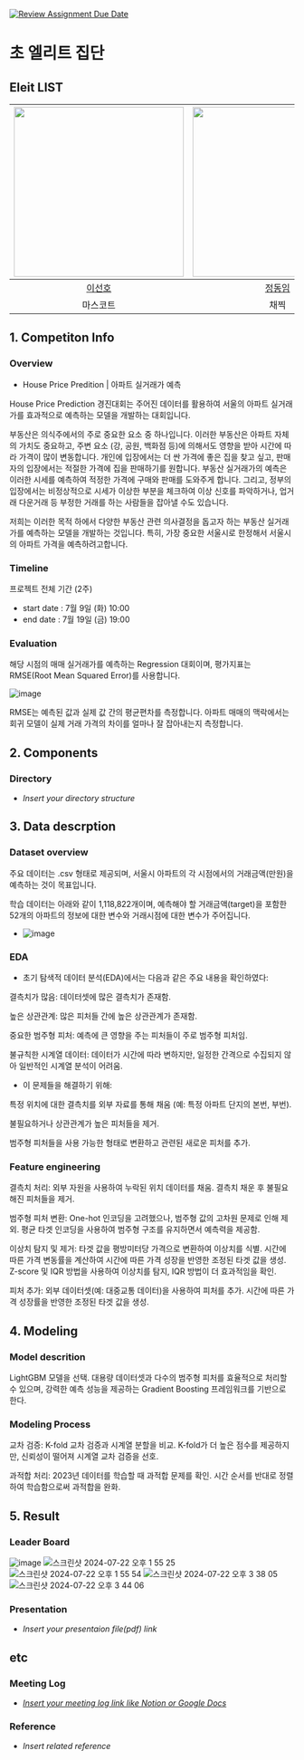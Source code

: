 [![Review Assignment Due Date](https://classroom.github.com/assets/deadline-readme-button-22041afd0340ce965d47ae6ef1cefeee28c7c493a6346c4f15d667ab976d596c.svg)](https://classroom.github.com/a/D1pZhJxu)
# 초 엘리트 집단

## Eleit LIST



| <img src="https://github.com/UpstageAILab3/upstage-ml-regression-ml12/assets/60285169/696a725d-f2da-44e3-9145-ad14764c373d" width="300" height="300">| <img src="https://github.com/UpstageAILab3/upstage-ml-regression-ml12/assets/60285169/e82c70ed-7aaf-43cc-ad03-5e429820e20c" width="300" height="300"> | <img src="https://github.com/UpstageAILab3/upstage-ml-regression-ml12/assets/60285169/65a02ae5-ab11-4295-8f69-f5ddb482718f" width="300" height="300">| <img src="https://github.com/UpstageAILab3/upstage-ml-regression-ml12/assets/60285169/196b8d22-49b0-4432-bf75-c18cc0942159" img="300" height="300">|
| :--------------------------------------------------------------: | :--------------------------------------------------------------: | :--------------------------------------------------------------: | :--------------------------------------------------------------: |
|            [이선호](https://github.com/UpstageAILab)             |            [정동임](https://github.com/UpstageAILab)             |            [허동재](https://github.com/UpstageAILab)             |            [김시연](https://github.com/UpstageAILab)             |
|                            마스코트                             |                      채찍                             |                            리더보드 중독자                           |                            당근                           |  

## 1. Competiton Info

### Overview

- House Price Predition | 아파트 실거래가 예측

House Price Prediction 경진대회는 주어진 데이터를 활용하여 서울의 아파트 실거래가를 효과적으로 예측하는 모델을 개발하는 대회입니다. 

부동산은 의식주에서의 주로 중요한 요소 중 하나입니다. 이러한 부동산은 아파트 자체의 가치도 중요하고, 주변 요소 (강, 공원, 백화점 등)에 의해서도 영향을 받아 시간에 따라 가격이 많이 변동합니다. 개인에 입장에서는 더 싼 가격에 좋은 집을 찾고 싶고, 판매자의 입장에서는 적절한 가격에 집을 판매하기를 원합니다. 부동산 실거래가의 예측은 이러한 시세를 예측하여 적정한 가격에 구매와 판매를 도와주게 합니다. 그리고, 정부의 입장에서는 비정상적으로 시세가 이상한 부분을 체크하여 이상 신호를 파악하거나, 업거래 다운거래 등 부정한 거래를 하는 사람들을 잡아낼 수도 있습니다. 

저희는 이러한 목적 하에서 다양한 부동산 관련 의사결정을 돕고자 하는 부동산 실거래가를 예측하는 모델을 개발하는 것입니다. 특히, 가장 중요한 서울시로 한정해서 서울시의 아파트 가격을 예측하려고합니다.

### Timeline

프로젝트 전체 기간 (2주)
- start date : 7월 9일 (화) 10:00
- end date : 7월 19일 (금) 19:00

### Evaluation

해당 시점의 매매 실거래가를 예측하는 Regression 대회이며, 평가지표는 RMSE(Root Mean Squared Error)를 사용합니다.

![image](https://github.com/user-attachments/assets/a1e5f1bc-28b7-4aa9-807d-a31ceada06d1)

RMSE는 예측된 값과 실제 값 간의 평균편차를 측정합니다. 아파트 매매의 맥락에서는 회귀 모델이 실제 거래 가격의 차이를 얼마나 잘 잡아내는지 측정합니다. 

## 2. Components

### Directory

- _Insert your directory structure_

## 3. Data descrption

### Dataset overview

주요 데이터는 .csv 형태로 제공되며, 서울시 아파트의 각 시점에서의 거래금액(만원)을 예측하는 것이 목표입니다.

학습 데이터는 아래와 같이 1,118,822개이며, 예측해야 할 거래금액(target)을 포함한 52개의 아파트의 정보에 대한 변수와 거래시점에 대한 변수가 주어집니다.

- ![image](https://github.com/user-attachments/assets/4620b855-30ee-4a2f-98fb-863db801518d)


### EDA

- 초기 탐색적 데이터 분석(EDA)에서는 다음과 같은 주요 내용을 확인하였다:

결측치가 많음: 데이터셋에 많은 결측치가 존재함.

높은 상관관계: 많은 피처들 간에 높은 상관관계가 존재함.

중요한 범주형 피처: 예측에 큰 영향을 주는 피처들이 주로 범주형 피처임.

불규칙한 시계열 데이터: 데이터가 시간에 따라 변하지만, 일정한 간격으로 수집되지 않아 일반적인 시계열 분석이 어려움.


- 이 문제들을 해결하기 위해:

특정 위치에 대한 결측치를 외부 자료를 통해 채움 (예: 특정 아파트 단지의 본번, 부번).

불필요하거나 상관관계가 높은 피처들을 제거.

범주형 피처들을 사용 가능한 형태로 변환하고 관련된 새로운 피처를 추가.


### Feature engineering

결측치 처리:
외부 자원을 사용하여 누락된 위치 데이터를 채움.
결측치 채운 후 불필요해진 피처들을 제거.

범주형 피처 변환:
One-hot 인코딩을 고려했으나, 범주형 값의 고차원 문제로 인해 제외.
평균 타겟 인코딩을 사용하여 범주형 구조를 유지하면서 예측력을 제공함.

이상치 탐지 및 제거:
타겟 값을 평방미터당 가격으로 변환하여 이상치를 식별.
시간에 따른 가격 변동률을 계산하여 시간에 따른 가격 성장을 반영한 조정된 타겟 값을 생성.
Z-score 및 IQR 방법을 사용하여 이상치를 탐지, IQR 방법이 더 효과적임을 확인.

피처 추가:
외부 데이터셋(예: 대중교통 데이터)을 사용하여 피처를 추가.
시간에 따른 가격 성장률을 반영한 조정된 타겟 값을 생성.


## 4. Modeling

### Model descrition

LightGBM 모델을 선택. 대용량 데이터셋과 다수의 범주형 피처를 효율적으로 처리할 수 있으며, 강력한 예측 성능을 제공하는 Gradient Boosting 프레임워크를 기반으로 한다.

### Modeling Process

교차 검증:
K-fold 교차 검증과 시계열 분할을 비교.
K-fold가 더 높은 점수를 제공하지만, 신뢰성이 떨어져 시계열 교차 검증을 선호.

과적합 처리:
2023년 데이터를 학습할 때 과적합 문제를 확인.
시간 순서를 반대로 정렬하여 학습함으로써 과적합을 완화.

## 5. Result

### Leader Board

![image](https://github.com/user-attachments/assets/b4e77cd3-983c-40af-b4c4-316b22679c02)
![스크린샷 2024-07-22 오후 1 55 25](https://github.com/user-attachments/assets/2695689c-8a2c-4d01-885a-e24e77f2db17)
![스크린샷 2024-07-22 오후 1 55 54](https://github.com/user-attachments/assets/d470a01f-b084-4eeb-9002-46fc5605b645)
![스크린샷 2024-07-22 오후 3 38 05](https://github.com/user-attachments/assets/07ac405b-ac94-4246-af1c-f8ee00ae1b63)
![스크린샷 2024-07-22 오후 3 44 06](https://github.com/user-attachments/assets/c58a59a1-71d9-4402-a22c-5d25fdcfcc47)



### Presentation

- _Insert your presentaion file(pdf) link_

## etc

### Meeting Log

- [_Insert your meeting log link like Notion or Google Docs_](https://www.notion.so/12-26a6cff2d7774a8eb03af0de69de6d8f)

### Reference

- _Insert related reference_
